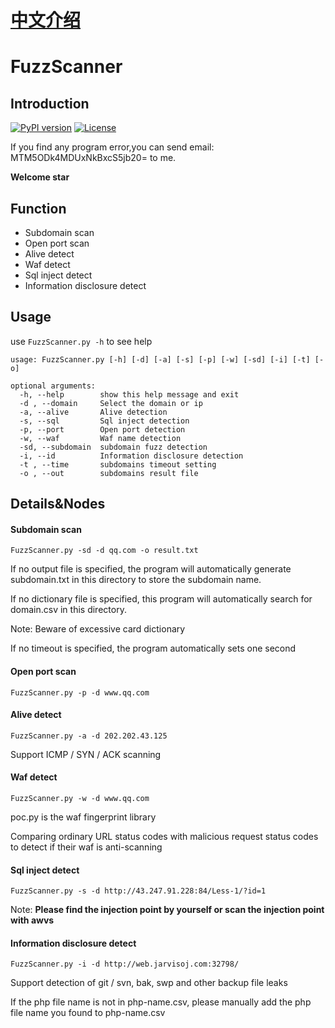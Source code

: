# [中文介绍](https://github.com/Yuanlin-He/HYLScanner/blob/master/README-zh.md)

# FuzzScanner

## Introduction
[![PyPI version](https://img.shields.io/badge/python-3-blue.svg)](https://www.python.org/)  [![License](https://img.shields.io/badge/license-GPLv2-red.svg)](https://raw.githubusercontent.com/sqlmapproject/sqlmap/master/LICENSE) 

 If you find any program error,you can send email: MTM5ODk4MDUxNkBxcS5jb20=  to me. 

**Welcome star** 

## Function
- Subdomain scan
- Open port scan
- Alive detect
- Waf detect 
- Sql inject detect
- Information disclosure detect
## Usage
use `FuzzScanner.py -h` to see help
```
usage: FuzzScanner.py [-h] [-d] [-a] [-s] [-p] [-w] [-sd] [-i] [-t] [-o]

optional arguments:
  -h, --help        show this help message and exit
  -d , --domain     Select the domain or ip
  -a, --alive       Alive detection
  -s, --sql         Sql inject detection
  -p, --port        Open port detection
  -w, --waf         Waf name detection
  -sd, --subdomain  subdomain fuzz detection
  -i, --id          Information disclosure detection
  -t , --time       subdomains timeout setting
  -o , --out        subdomains result file
```
## Details&Nodes
#### Subdomain scan
```
FuzzScanner.py -sd -d qq.com -o result.txt
```
If no output file is specified, the program will automatically generate subdomain.txt in this directory to store the subdomain name.

If no dictionary file is specified, this program will automatically search for domain.csv in this directory.

Note: Beware of excessive card dictionary

If no timeout is specified, the program automatically sets one second


#### Open port scan
```
FuzzScanner.py -p -d www.qq.com
```
#### Alive detect
```
FuzzScanner.py -a -d 202.202.43.125
```
Support ICMP / SYN / ACK scanning
#### Waf detect 
```
FuzzScanner.py -w -d www.qq.com
```
poc.py is the waf fingerprint library

Comparing ordinary URL status codes with malicious request status codes to detect if their waf is anti-scanning
#### Sql inject detect 
```
FuzzScanner.py -s -d http://43.247.91.228:84/Less-1/?id=1
```
Note: 
**Please find the injection point by yourself or scan the injection point with awvs**

#### Information disclosure detect
```
FuzzScanner.py -i -d http://web.jarvisoj.com:32798/
```
Support detection of git / svn, bak, swp and other backup file leaks

If the php file name is not in php-name.csv, please manually add the php file name you found to php-name.csv

